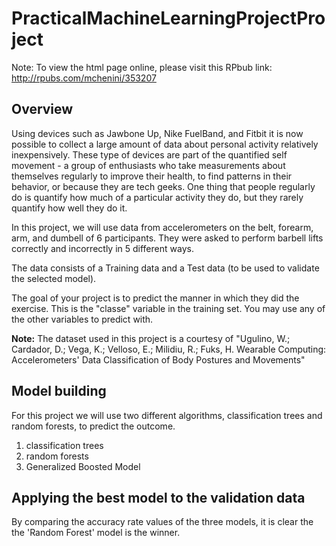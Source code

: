 # PracticalMachineLearningProjectProject
Note: To view  the html page online, please visit this RPbub link:
http://rpubs.com/mchenini/353207

## Overview
Using devices such as Jawbone Up, Nike FuelBand, and Fitbit it is now possible to collect a large amount of data about personal activity relatively inexpensively. These type of devices are part of the quantified self movement - a group of enthusiasts who take measurements about themselves regularly to improve their health, to find patterns in their behavior, or because they are tech geeks. One thing that people regularly do is quantify how much of a particular activity they do, but they rarely quantify how well they do it.

In this project, we will use data from accelerometers on the belt, forearm, arm, and dumbell of 6 participants. They were asked to perform barbell lifts correctly and incorrectly in 5 different ways.

The data consists of a Training data and a Test data (to be used to validate the selected model).

The goal of your project is to predict the manner in which they did the exercise. This is the "classe" variable in the training set. You may use any of the other variables to predict with.

**Note:** The dataset used in this project is a courtesy of "Ugulino, W.; Cardador, D.; Vega, K.; Velloso, E.; Milidiu, R.; Fuks, H. Wearable Computing: Accelerometers' Data Classification of Body Postures and Movements"

## Model building
For this project we will use two different algorithms, classification trees and random forests, to predict the outcome.

1. classification trees
2. random forests
3. Generalized Boosted Model

## Applying the best model to the validation data

By comparing the accuracy rate values of the three models, it is clear the the 'Random Forest' model is the winner.


